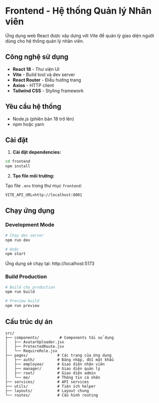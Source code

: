 # Frontend - Hệ thống Quản lý Nhân viên

Ứng dụng web React được xây dựng với Vite để quản lý giao diện người dùng cho hệ thống quản lý nhân viên.

## Công nghệ sử dụng

- **React 18** - Thư viện UI
- **Vite** - Build tool và dev server
- **React Router** - Điều hướng trang
- **Axios** - HTTP client
- **Tailwind CSS** - Styling framework

## Yêu cầu hệ thống

- Node.js (phiên bản 18 trở lên)
- npm hoặc yarn

## Cài đặt

1. **Cài đặt dependencies:**

```bash
cd frontend
npm install
```

2. **Tạo file môi trường:**

Tạo file `.env` trong thư mục `frontend`:

```env
VITE_API_URL=http://localhost:8001
```

## Chạy ứng dụng

### Development Mode

```bash
# Chạy dev server
npm run dev

# Hoặc
npm start
```

Ứng dụng sẽ chạy tại: http://localhost:5173

### Build Production

```bash
# Build cho production
npm run build

# Preview build
npm run preview
```

## Cấu trúc dự án

```
src/
├── components/         # Components tái sử dụng
│   ├── AvatarUploader.jsx
│   ├── ProtectedRoute.jsx
│   └── RequireRole.jsx
├── pages/             # Các trang của ứng dụng
│   ├── auth/          # Đăng nhập, đổi mật khẩu
│   ├── employee/      # Giao diện nhân viên
│   ├── manager/       # Giao diện quản lý
│   ├── root/          # Giao diện admin
│   └── me/            # Thông tin cá nhân
├── services/          # API services
├── utils/             # Tiện ích helper
├── layouts/           # Layout chung
└── routes/            # Cấu hình routing
```
